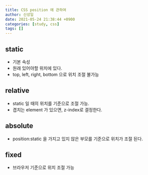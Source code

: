 ```yaml
---
title: CSS position 에 관하여
author: 신성일
date: 2021-05-24 21:38:44 +0900
categories: [study, css]
tags: []
---
```


## static

- 기본 속성
- 원래 있어야할 위치에 있다.
- top, left, right, bottom 으로 위치 조절 불가능

## relative

- static 일 때의 위치를 기준으로 조절 가능.
- 겹치는 element 가 있으면, z-index로 결정한다.

## absolute

- position:static 을 가지고 있지 않은 부모를 기준으로 위치가 조절 된다.

## fixed

- 브라우저 기준으로 위치 조절 가능
